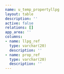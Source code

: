 ```yaml
---
name: u_temp_propertyllpg
layout: table
description: ''
active: false
relations: []
app_area: ''
columns:
- name: llpg_ref
  type: varchar(20)
  description: ''
- name: prop_ref
  type: varchar(20)
  description: ''
---
```


